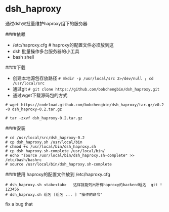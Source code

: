 dsh_haproxy
===========

通过dsh来批量维护haproxy组下的服务器

####依赖
* /etc/haproxy.cfg  # haproxy的配置文件必须放到这
* dsh 批量操作多台服务器的小工具
* bash shell

####下载
* 创建本地源包存放路径 
`# mkdir -p /usr/local/src 2>/dev/null ; cd /usr/local/src `
* 通过git
`# git clone https://github.com/bobchengbin/dsh_haproxy.git`
* 通过wget下载源码包的方式

`# wget https://codeload.github.com/bobchengbin/dsh_haproxy/tar.gz/v0.2 -O dsh_haproxy-0.2.tar.gz`

`# tar -zxvf dsh_haproxy-0.2.tar.gz `

####安装
```
# cd /usr/local/src/dsh_haproxy-0.2
# cp dsh_haproxy.sh /usr/local/bin
# chmod +x /usr/local/bin/dsh_haproxy.sh
# cp dsh_haproxy.sh-complete /usr/local/bin/
# echo "source /usr/local/bin/dsh_haproxy.sh-complete" >> /etc/bash/bashrc
# source /usr/local/bin/dsh_haproxy.sh-complete
```

####使用
haproxy的配置文件放到 /etc/haproxy.cfg
```
# dsh_haproxy.sh <tab><tab>   这样就能列出所有haproxy的backend组名  git ! 123456
# dsh_haproxy.sh 组名 [组名 ... ] "操作的命令"
```
fix a bug that 
